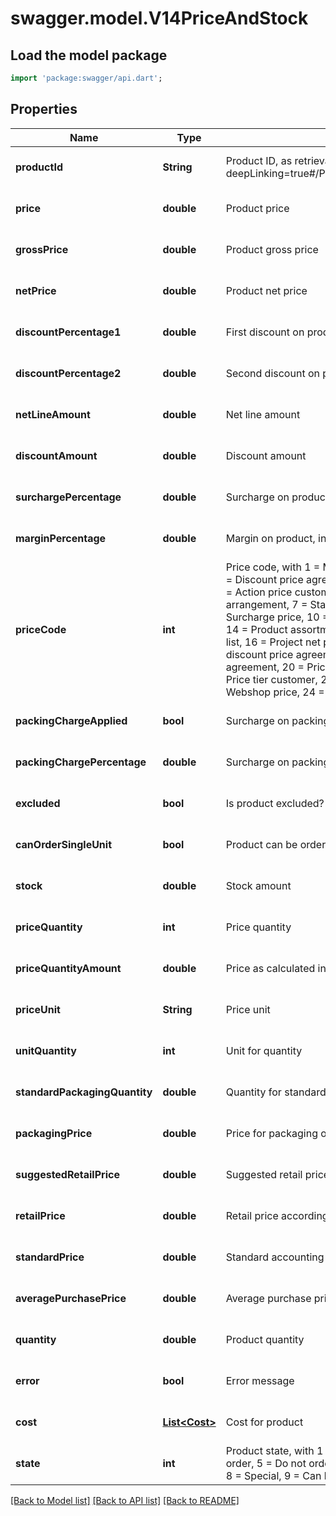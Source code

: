 # swagger.model.V14PriceAndStock

## Load the model package
```dart
import 'package:swagger/api.dart';
```

## Properties
Name | Type | Description | Notes
------------ | ------------- | ------------- | -------------
**productId** | **String** | Product ID, as retrievable from &lt;a href&#x3D;\&quot;?deepLinking&#x3D;true#/Product/Get\&quot;&gt;/api/Product&lt;/a&gt; | [optional] [default to null]
**price** | **double** | Product price | [optional] [default to null]
**grossPrice** | **double** | Product gross price | [optional] [default to null]
**netPrice** | **double** | Product net price | [optional] [default to null]
**discountPercentage1** | **double** | First discount on product, in percent | [optional] [default to null]
**discountPercentage2** | **double** | Second discount on product, in percent | [optional] [default to null]
**netLineAmount** | **double** | Net line amount | [optional] [default to null]
**discountAmount** | **double** | Discount amount | [optional] [default to null]
**surchargePercentage** | **double** | Surcharge on product, in percent | [optional] [default to null]
**marginPercentage** | **double** | Margin on product, in percent | [optional] [default to null]
**priceCode** | **int** | Price code, with 1 &#x3D; Manual, 2 &#x3D; Net price agreement, 3 &#x3D; Discount price agreement, 4 &#x3D; Discount agreement, 5 &#x3D; Action price customer group,  6 &#x3D; Discount arrangement, 7 &#x3D; Standard price, 8 &#x3D; Action price, 9 &#x3D; Surcharge price, 10 &#x3D; Product price tier,  13 &#x3D; Price list, 14 &#x3D; Product assortment discount, 15 &#x3D; Project price list,   16 &#x3D; Project net price agreement, 17 &#x3D; Project discount price agreement, 18 &#x3D; Project discount agreement,   20 &#x3D; Price tier discount sub group, 21 &#x3D; Price tier customer, 22 &#x3D; Price tier product, 23 &#x3D; Webshop price, 24 &#x3D; Webshop credits,  88 &#x3D; Waranty | [optional] [default to null]
**packingChargeApplied** | **bool** | Surcharge on packing applied? | [optional] [default to null]
**packingChargePercentage** | **double** | Surcharge on packing, in percent | [optional] [default to null]
**excluded** | **bool** | Is product excluded? | [optional] [default to null]
**canOrderSingleUnit** | **bool** | Product can be ordered as a single unit | [optional] [default to null]
**stock** | **double** | Stock amount | [optional] [default to null]
**priceQuantity** | **int** | Price quantity | [optional] [default to null]
**priceQuantityAmount** | **double** | Price as calculated in price quantity | [optional] [default to null]
**priceUnit** | **String** | Price unit | [optional] [default to null]
**unitQuantity** | **int** | Unit for quantity | [optional] [default to null]
**standardPackagingQuantity** | **double** | Quantity for standard packaging of product | [optional] [default to null]
**packagingPrice** | **double** | Price for packaging of product | [optional] [default to null]
**suggestedRetailPrice** | **double** | Suggested retail price | [optional] [default to null]
**retailPrice** | **double** | Retail price according to price list | [optional] [default to null]
**standardPrice** | **double** | Standard accounting price | [optional] [default to null]
**averagePurchasePrice** | **double** | Average purchase price | [optional] [default to null]
**quantity** | **double** | Product quantity | [optional] [default to null]
**error** | **bool** | Error message | [optional] [default to null]
**cost** | [**List&lt;Cost&gt;**](Cost.md) | Cost for product | [optional] [default to []]
**state** | **int** | Product state, with 1 &#x3D; Stock, 2 &#x3D; No stock, 3 &#x3D; Do not order, 5 &#x3D; Do not order / sell, 6 &#x3D; Outlet, 7 &#x3D; Do not sell, 8 &#x3D; Special, 9 &#x3D; Can be deleted | [optional] [default to null]

[[Back to Model list]](../README.md#documentation-for-models) [[Back to API list]](../README.md#documentation-for-api-endpoints) [[Back to README]](../README.md)


